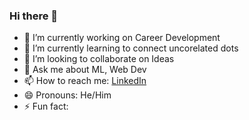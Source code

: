 ### Hi there 👋

<!--
**Nandha951/Nandha951** is a ✨ _special_ ✨ repository because its `README.md` (this file) appears on your GitHub profile.

Here are some ideas to get you started:-->


- 🔭 I’m currently working on Career Development
- 🌱 I’m currently learning to connect uncorelated dots
- 👯 I’m looking to collaborate on Ideas
- 💬 Ask me about ML, Web Dev
- 📫 How to reach me: [LinkedIn](https://www.linkedin.com/in/nandhakumar-apparsamy/)
- 😄 Pronouns: He/Him
- ⚡ Fun fact: 

